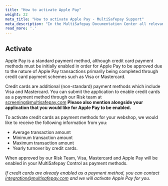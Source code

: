 ```yaml
---
title: "How to activate Apple Pay"
weight: 22
meta_title: "How to activate Apple Pay - MultiSafepay Support"
meta_description: "In the MultiSafepay Documentation Center all relevant information regarding our Plugins and API. As well as Support pages for Payment Method, Tools and General Questions. You can also find the contact details of our Support Team and Integration Team."
read_more: '.'
---
```


## Activate

Apple Pay is a standard payment method, although credit card payment methods must be initially enabled in order for Apple Pay to be approved due to the nature of Apple Pay transactions primarily being completed through credit card payment schemes such as Visa or  Mastercard.

Credit cards are additional (non-standard) payment methods which include Visa and Mastercard. You can submit the application to enable credit cards as a payment method through our Risk team at <screening@multisafepay.com> __Please also mention alongside your application that you would like for Apple Pay to be enabled.__

To activate credit cards as payment methods for your webshop, we would like to receive the following information from you:

- Average transaction amount
- Minimum transaction amount
- Maximum transaction amount
- Yearly turnover by credit cards.

When approved by our Risk Team, Visa, Mastercard and Apple Pay will be enabled in your MultiSafepay Control as payment methods.

_If credit cards are already enabled as a payment method, you can contact <integration@multisafepay.com> and we will activate Apple Pay for you._